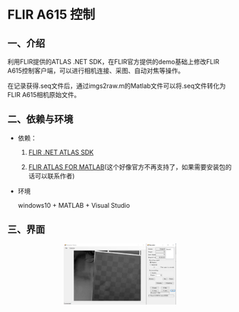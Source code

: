 # FLIR A615 控制

## 一、介绍

利用FLIR提供的ATLAS .NET SDK，在FLIR官方提供的demo基础上修改FLIR A615控制客户端，可以进行相机连接、采图、自动对焦等操作。

在记录获得.seq文件后，通过imgs2raw.m的Matlab文件可以将.seq文件转化为FLIR A615相机原始文件。



## 二、依赖与环境

* 依赖：

  1. [FLIR .NET ATLAS SDK](https://www.flir.cn/products/flir-atlas-sdk-for-.net/)

  2. [FLIR ATLAS FOR MATLAB](https://www.flir.com/support/products/flir-atlas-sdk-for-matlab/?page=1)(这个好像官方不再支持了，如果需要安装包的话可以联系作者)

* 环境

   windows10 + MATLAB + Visual Studio



## 三、界面

<p align="center"><img src="./result/GUI.png" width=50%></p>

